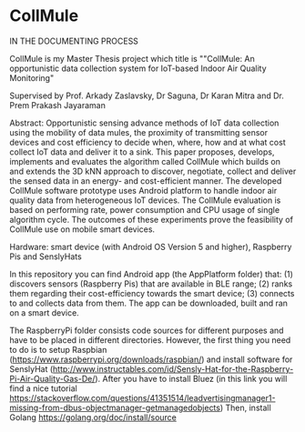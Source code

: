 # CollMule
IN THE DOCUMENTING PROCESS

CollMule is my Master Thesis project which title is ""CollMule: An opportunistic data collection system for IoT-based Indoor Air Quality Monitoring"

Supervised by Prof. Arkady Zaslavsky, Dr Saguna, Dr Karan Mitra and Dr. Prem Prakash Jayaraman

Abstract: Opportunistic sensing advance methods of IoT data collection using the mobility of data mules, the proximity of transmitting sensor devices and cost efficiency to decide when, where, how and at what cost collect IoT data and deliver it to a sink. This paper proposes, develops, implements and evaluates the algorithm called CollMule which builds on and extends the 3D kNN approach to discover, negotiate, collect and deliver the sensed data in an energy- and cost-efficient manner. The developed CollMule software prototype uses Android platform to handle indoor air quality data from heterogeneous IoT devices. The CollMule evaluation is based on performing rate, power consumption and CPU usage of single algorithm cycle. The outcomes of these experiments prove the feasibility of CollMule use on mobile smart devices.

Hardware: smart device (with Android OS Version 5 and higher), Raspberry Pis and SenslyHats

In this repository you can find Android app (the AppPlatform folder) that: (1) discovers sensors (Raspberry Pis) that are available in BLE range; (2) ranks them regarding their cost-efficiency towards the smart device; (3) connects to and collects data from them.
The app can be downloaded, built and ran on a smart device.

The RaspberryPi folder consists code sources for different purposes and have to be placed in different directories. However, the first thing you need to do is to setup Raspbian (https://www.raspberrypi.org/downloads/raspbian/) and install software for SenslyHat (http://www.instructables.com/id/Sensly-Hat-for-the-Raspberry-Pi-Air-Quality-Gas-De/).
After you have to install Bluez (in this link you will find a nice tutorial https://stackoverflow.com/questions/41351514/leadvertisingmanager1-missing-from-dbus-objectmanager-getmanagedobjects)
Then, install Golang https://golang.org/doc/install/source

